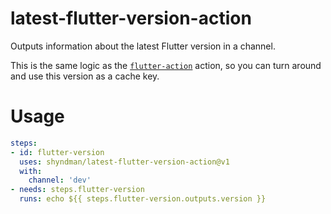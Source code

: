 # latest-flutter-version-action

Outputs information about the latest Flutter version in a channel.

This is the same logic as the
[`flutter-action`](https://github.com/subosito/flutter-action) action, so you
can turn around and use this version as a cache key.

# Usage

```yaml
steps:
- id: flutter-version
  uses: shyndman/latest-flutter-version-action@v1
  with:
    channel: 'dev'
- needs: steps.flutter-version
  runs: echo ${{ steps.flutter-version.outputs.version }}
```
